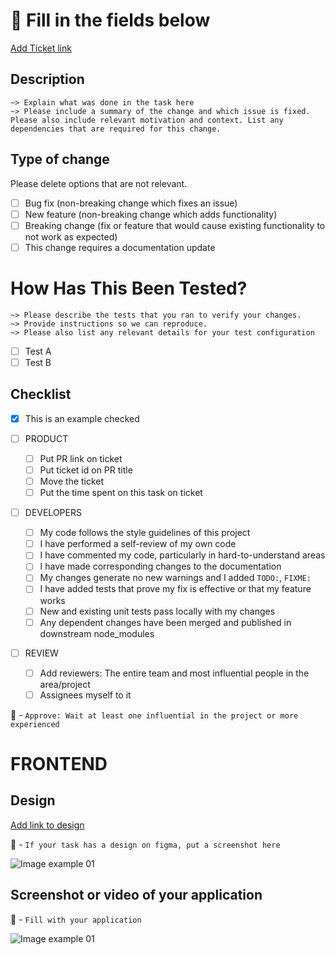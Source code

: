 # 🚨 Fill in the fields below

[Add Ticket link](https://example.com)

## Description
```
~> Explain what was done in the task here
~> Please include a summary of the change and which issue is fixed. Please also include relevant motivation and context. List any dependencies that are required for this change.
```

## Type of change

Please delete options that are not relevant.

- [ ] Bug fix (non-breaking change which fixes an issue)
- [ ] New feature (non-breaking change which adds functionality)
- [ ] Breaking change (fix or feature that would cause existing functionality to not work as expected)
- [ ] This change requires a documentation update

# How Has This Been Tested?

```
~> Please describe the tests that you ran to verify your changes. 
~> Provide instructions so we can reproduce. 
~> Please also list any relevant details for your test configuration
```
- [ ] Test A
- [ ] Test B

## Checklist

- [x] This is an example checked


- [ ] PRODUCT
  - [ ] Put PR link on ticket
  - [ ] Put ticket id on PR title
  - [ ] Move the ticket
  - [ ] Put the time spent on this task on ticket
- [ ] DEVELOPERS
  - [ ] My code follows the style guidelines of this project
  - [ ] I have performed a self-review of my own code
  - [ ] I have commented my code, particularly in hard-to-understand areas
  - [ ] I have made corresponding changes to the documentation
  - [ ] My changes generate no new warnings and I added `TODO:`, `FIXME:`
  - [ ] I have added tests that prove my fix is effective or that my feature works
  - [ ] New and existing unit tests pass locally with my changes
  - [ ] Any dependent changes have been merged and published in downstream node_modules

- [ ] REVIEW
  - [ ] Add reviewers: The entire team and most influential people in the area/project
  - [ ] Assignees myself to it
 
🚨 - `Approve: Wait at least one influential in the project or more experienced` 
 
# FRONTEND

## Design

[Add link to design](https://example.com)

🚨 - `If your task has a design on figma, put a screenshot here`

![Image example 01](https://picsum.photos/400/200)

## Screenshot or video of your application

🚨 - `Fill with your application`

![Image example 01](https://picsum.photos/200/400)


